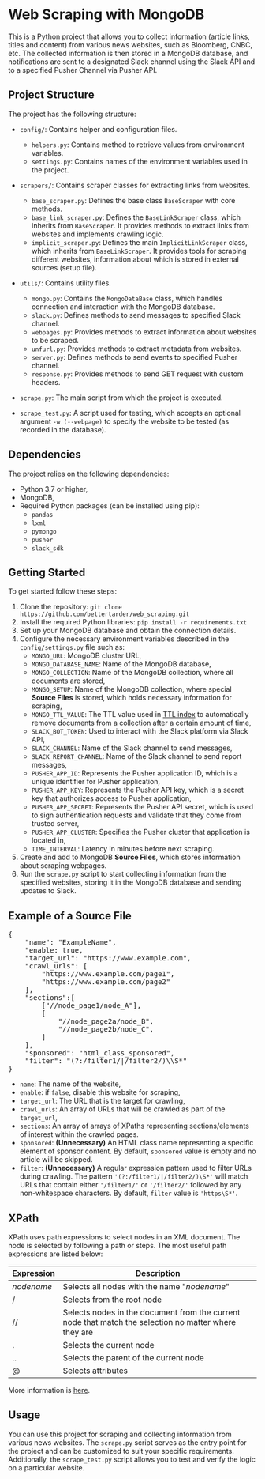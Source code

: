 # Web Scraping with MongoDB

This is a Python project that allows you to collect information (article links, titles and content) from various news websites, such as Bloomberg, CNBC, etc. The collected information is then stored in a MongoDB database, and notifications are sent to a designated Slack channel using the Slack API and to a specified Pusher Channel via Pusher API.

## Project Structure

The project has the following structure:

- `config/`: Contains helper and configuration files.
  - `helpers.py`: Contains method to retrieve values from environment variables.
  - `settings.py`: Contains names of the environment variables used in the project.

- `scrapers/`: Contains scraper classes for extracting links from websites.
  - `base_scraper.py`: Defines the base class `BaseScraper` with core methods.
  - `base_link_scraper.py`: Defines the `BaseLinkScraper` class, which inherits from `BaseScraper`. It provides methods to extract links from websites and implements crawling logic.
  - `implicit_scraper.py`: Defines the main `ImplicitLinkScraper` class, which inherits from `BaseLinkScraper`. It provides tools for scraping different websites, information about which is stored in external sources (setup file). 

- `utils/`: Contains utility files.
  - `mongo.py`: Contains the `MongoDataBase` class, which handles connection and interaction with the MongoDB database.
  - `slack.py`: Defines methods to send messages to specified Slack channel.
  - `webpages.py`: Provides methods to extract information about websites to be scraped.
  - `unfurl.py`: Provides methods to extract metadata from websites.
  - `server.py`: Defines methods to send events to specified Pusher channel.
  - `response.py`: Provides methods to send GET request with custom headers.

- `scrape.py`: The main script from which the project is executed.

- `scrape_test.py`: A script used for testing, which accepts an optional argument `-w (--webpage)` to specify the website to be tested (as recorded in the database).

## Dependencies

The project relies on the following dependencies:

- Python 3.7 or higher,
- MongoDB,
- Required Python packages (can be installed using pip):
  - `pandas`
  - `lxml`
  - `pymongo`
  - `pusher`
  - `slack_sdk`

## Getting Started

To get started follow these steps:

1. Clone the repository: `git clone https://github.com/bettertarder/web_scraping.git`
2. Install the required Python libraries: `pip install -r requirements.txt`
3. Set up your MongoDB database and obtain the connection details.
4. Configure the necessary environment variables described in the `config/settings.py` file such as:
   - `MONGO_URL`: MongoDB cluster URL,
   - `MONGO_DATABASE_NAME`: Name of the MongoDB database,
   - `MONGO_COLLECTION`: Name of the MongoDB collection, where all documents are stored,
   - `MONGO_SETUP`: Name of the MongoDB collection, where special **Source Files** is stored, which holds necessary information for scraping, 
   - `MONGO_TTL_VALUE`: The TTL value used in [TTL index](https://www.mongodb.com/docs/manual/core/index-ttl/) to automatically remove documents from a collection after a certain amount of time,
   - `SLACK_BOT_TOKEN`: Used to interact with the Slack platform via Slack API, 
   - `SLACK_CHANNEL`: Name of the Slack channel to send messages,
   - `SLACK_REPORT_CHANNEL`: Name of the Slack channel to send report messages,
   - `PUSHER_APP_ID`: Represents the Pusher application ID, which is a unique identifier for Pusher application,
   - `PUSHER_APP_KEY`: Represents the Pusher API key, which is a secret key that authorizes access to Pusher application,
   - `PUSHER_APP_SECRET`: Represents the Pusher API secret, which is used to sign authentication requests and validate that they come from trusted server,
   - `PUSHER_APP_CLUSTER`: Specifies the Pusher cluster that application is located in,
   - `TIME_INTERVAL`: Latency in minutes before next scraping.
5. Create and add to MongoDB **Source Files**, which stores information about scraping webpages.
6. Run the `scrape.py` script to start collecting information from the specified websites, storing it in the MongoDB database and sending updates to Slack.

## Example of a **Source File**

<pre>
{
    "name": "ExampleName",
    "enable: true,
    "target_url": "https://www.example.com",
    "crawl_urls": [
        "https://www.example.com/page1",
        "https://www.example.com/page2"
    ],
    "sections":[
        ["//node_page1/node_A"],
        [
            "//node_page2a/node_B",
            "//node_page2b/node_C",
        ]
    ],
    "sponsored": "html_class_sponsored",
    "filter": "(?:/filter1/|/filter2/)\\S*"
}
</pre>

- `name`: The name of the website, 
- `enable`: if `false`, disable this website for scraping, 
- `target_url`: The URL that is the target for crawling, 
- `crawl_urls`: An array of URLs that will be crawled as part of the `target_url`,
- `sections`: An array of arrays of XPaths representing sections/elements of interest within the crawled pages. 
- `sponsored`: **(Unnecessary)** An HTML class name representing a specific element of sponsor content. By default, `sponsored` value is empty and no article will be skipped.
- `filter`: **(Unnecessary)** A regular expression pattern used to filter URLs during crawling. The pattern `'(?:/filter1/|/filter2/)\S*'` will match URLs that contain either `'/filter1/'` or `'/filter2/'` followed by any non-whitespace characters.  By default, `filter` value is `'https\S*'`. 


## XPath

XPath uses path expressions to select nodes in an XML document. The node is selected by following a path or steps. The most useful path expressions are listed below:

| Expression | Description                                                                                           |
|------------|-------------------------------------------------------------------------------------------------------|
| _nodename_ | Selects all nodes with the name "_nodename_"                                                          |
| /          | Selects from the root node                                                                            |
| //         | Selects nodes in the document from the current node that match the selection no matter where they are |
| .          | Selects the current node                                                                              |
| ..         | Selects the parent of the current node                                                                |
| @          | Selects attributes                                                                                    |

More information is [here](https://monilnigdi.medium.com/xpath-for-locating-elements-in-details-809e5a902a51).


## Usage

You can use this project for scraping and collecting information from various news websites. The `scrape.py` script serves as the entry point for the project and can be customized to suit your specific requirements. Additionally, the `scrape_test.py` script allows you to test and verify the logic on a particular website.
